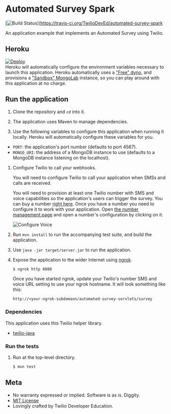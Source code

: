 # Automated Survey Spark
[![Build Status](https://travis-ci.org/TwilioDevEd/automated-survey-spark.svg?branch=master)](https://travis-ci.org/TwilioDevEd/automated-survey-spark

An application example that implements an Automated Survey using Twilio.

## Heroku
[![Deploy](https://www.herokucdn.com/deploy/button.png)](https://heroku.com/deploy)  
Heroku will automatically configure the environment variables necessary to launch this application. Heroku automatically uses a ["Free" dyno](https://www.heroku.com/pricing), and provisions a ["Sandbox" MongoLab](https://mongolab.com/plans/pricing/) instance, so you can play around with this application at no charge.

## Run the application

1. Clone the repository and `cd` into it.

1. The application uses Maven to manage dependencies.

1. Use the following variables to configure this application when running it locally. Heroku will automatically configure these variables for you.
- ```PORT```: the application's port number (defaults to port 4567).
- ```MONGO_URI```: the address of a MongoDB instance to use (defaults to a MongoDB instance listening on the localhost).

1. Configure Twilio to call your webhooks.

   You will need to configure Twilio to call your application when SMSs and calls are received.

   You will need to provision at least one Twilio number with SMS and voice capabilities
   so the application's users can trigger the survey. You can buy a number [right
   here](//www.twilio.com/user/account/phone-numbers/search). Once you have
   a number you need to configure it to work with your application. Open
   [the number management page](//www.twilio.com/user/account/phone-numbers/incoming)
   and open a number's configuration by clicking on it.

   ![Configure Voice](http://howtodocs.s3.amazonaws.com/twilio-number-config-all-med.gif)

1. Run ```mvn install``` to run the accompanying test suite, and build the application.

1. Use ```java -jar target/server.jar``` to run the application.

1. Expose the application to the wider Internet using [ngrok](https://ngrok.com/).

   ```bash
   $ ngrok http 8080
   ```

   Once you have started ngrok, update your Twilio's number SMS and voice URL
   setting to use your ngrok hostname. It will look something like
   this:

   ```
   http://<your-ngrok-subdomaon/automated-survey-servlets/survey
   ```

### Dependencies

This application uses this Twilio helper library.

* [twilio-java](//github.com/twilio/twilio-java)

### Run the tests

1. Run at the top-level directory.

   ```bash
   $ mvn test
   ```

## Meta

* No warranty expressed or implied. Software is as is. Diggity.
* [MIT License](http://www.opensource.org/licenses/mit-license.html)
* Lovingly crafted by Twilio Developer Education.
